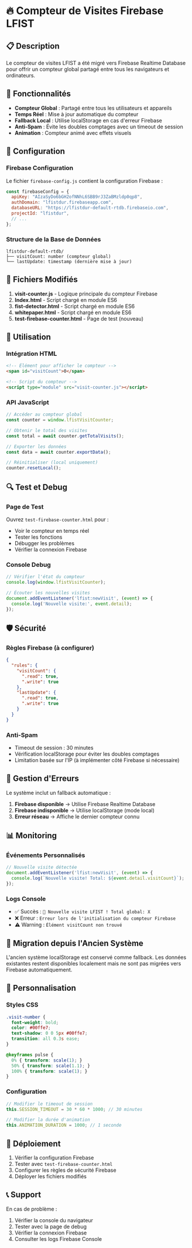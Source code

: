 # 🔥 Compteur de Visites Firebase LFIST

## 📋 Description

Le compteur de visites LFIST a été migré vers Firebase Realtime Database pour offrir un compteur global partagé entre tous les navigateurs et ordinateurs.

## 🚀 Fonctionnalités

- **Compteur Global** : Partagé entre tous les utilisateurs et appareils
- **Temps Réel** : Mise à jour automatique du compteur
- **Fallback Local** : Utilise localStorage en cas d'erreur Firebase
- **Anti-Spam** : Évite les doubles comptages avec un timeout de session
- **Animation** : Compteur animé avec effets visuels

## 🔧 Configuration

### Firebase Configuration
Le fichier `firebase-config.js` contient la configuration Firebase :
```javascript
const firebaseConfig = {
  apiKey: "AIzaSyDo6bGH2ofNNhL6SBB9rJ3ZaBMzldp0qp8",
  authDomain: "lfistdur.firebaseapp.com",
  databaseURL: "https://lfistdur-default-rtdb.firebaseio.com",
  projectId: "lfistdur",
  // ...
};
```

### Structure de la Base de Données
```
lfistdur-default-rtdb/
├── visitCount: number (compteur global)
└── lastUpdate: timestamp (dernière mise à jour)
```

## 📁 Fichiers Modifiés

1. **visit-counter.js** - Logique principale du compteur Firebase
2. **Index.html** - Script chargé en module ES6
3. **fist-detector.html** - Script chargé en module ES6
4. **whitepaper.html** - Script chargé en module ES6
5. **test-firebase-counter.html** - Page de test (nouveau)

## 🎯 Utilisation

### Intégration HTML
```html
<!-- Élément pour afficher le compteur -->
<span id="visitCount">0</span>

<!-- Script du compteur -->
<script type="module" src="visit-counter.js"></script>
```

### API JavaScript
```javascript
// Accéder au compteur global
const counter = window.lfistVisitCounter;

// Obtenir le total des visites
const total = await counter.getTotalVisits();

// Exporter les données
const data = await counter.exportData();

// Réinitialiser (local uniquement)
counter.resetLocal();
```

## 🔍 Test et Debug

### Page de Test
Ouvrez `test-firebase-counter.html` pour :
- Voir le compteur en temps réel
- Tester les fonctions
- Débugger les problèmes
- Vérifier la connexion Firebase

### Console Debug
```javascript
// Vérifier l'état du compteur
console.log(window.lfistVisitCounter);

// Écouter les nouvelles visites
document.addEventListener('lfist:newVisit', (event) => {
  console.log('Nouvelle visite:', event.detail);
});
```

## 🛡️ Sécurité

### Règles Firebase (à configurer)
```json
{
  "rules": {
    "visitCount": {
      ".read": true,
      ".write": true
    },
    "lastUpdate": {
      ".read": true,
      ".write": true
    }
  }
}
```

### Anti-Spam
- Timeout de session : 30 minutes
- Vérification localStorage pour éviter les doubles comptages
- Limitation basée sur l'IP (à implémenter côté Firebase si nécessaire)

## 🚨 Gestion d'Erreurs

Le système inclut un fallback automatique :
1. **Firebase disponible** → Utilise Firebase Realtime Database
2. **Firebase indisponible** → Utilise localStorage (mode local)
3. **Erreur réseau** → Affiche le dernier compteur connu

## 📊 Monitoring

### Événements Personnalisés
```javascript
// Nouvelle visite détectée
document.addEventListener('lfist:newVisit', (event) => {
  console.log(`Nouvelle visite! Total: ${event.detail.visitCount}`);
});
```

### Logs Console
- ✅ Succès : `🎉 Nouvelle visite LFIST ! Total global: X`
- ❌ Erreur : `Erreur lors de l'initialisation du compteur Firebase`
- ⚠️ Warning : `Élément visitCount non trouvé`

## 🔄 Migration depuis l'Ancien Système

L'ancien système localStorage est conservé comme fallback. Les données existantes restent disponibles localement mais ne sont pas migrées vers Firebase automatiquement.

## 🎨 Personnalisation

### Styles CSS
```css
.visit-number {
  font-weight: bold;
  color: #00ffe7;
  text-shadow: 0 0 5px #00ffe7;
  transition: all 0.3s ease;
}

@keyframes pulse {
  0% { transform: scale(1); }
  50% { transform: scale(1.1); }
  100% { transform: scale(1); }
}
```

### Configuration
```javascript
// Modifier le timeout de session
this.SESSION_TIMEOUT = 30 * 60 * 1000; // 30 minutes

// Modifier la durée d'animation
this.ANIMATION_DURATION = 1000; // 1 seconde
```

## 🚀 Déploiement

1. Vérifier la configuration Firebase
2. Tester avec `test-firebase-counter.html`
3. Configurer les règles de sécurité Firebase
4. Déployer les fichiers modifiés

## 📞 Support

En cas de problème :
1. Vérifier la console du navigateur
2. Tester avec la page de debug
3. Vérifier la connexion Firebase
4. Consulter les logs Firebase Console